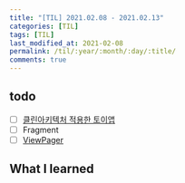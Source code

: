 ```yaml
---
title: "[TIL] 2021.02.08 - 2021.02.13"
categories: [TIL]
tags: [TIL]
last_modified_at: 2021-02-08
permalink: /til/:year/:month/:day/:title/
comments: true
---
```


## todo

- [ ] [클린아키텍처 적용한 토이앱](https://github.com/android10/Android-CleanArchitecture-Kotlin/tree/master/)
- [ ] Fragment
- [ ] [ViewPager](https://developer.android.com/training/animation/screen-slide?hl=ko)

## What I learned
